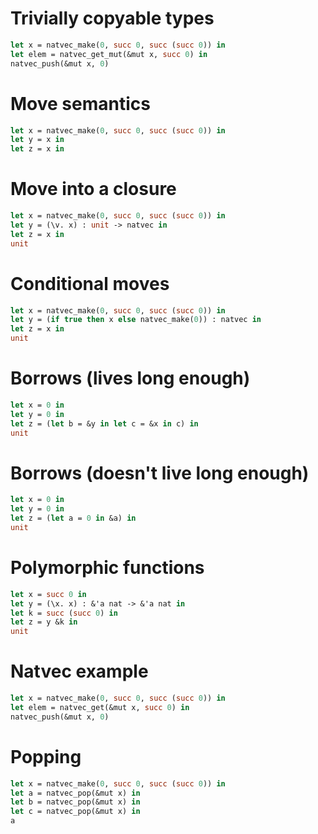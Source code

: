 # Trivially copyable types
```ocaml
let x = natvec_make(0, succ 0, succ (succ 0)) in 
let elem = natvec_get_mut(&mut x, succ 0) in 
natvec_push(&mut x, 0)
```

# Move semantics
```ocaml
let x = natvec_make(0, succ 0, succ (succ 0)) in
let y = x in
let z = x in
```

# Move into a closure
```ocaml
let x = natvec_make(0, succ 0, succ (succ 0)) in
let y = (\v. x) : unit -> natvec in
let z = x in
unit
```

# Conditional moves
```ocaml
let x = natvec_make(0, succ 0, succ (succ 0)) in
let y = (if true then x else natvec_make(0)) : natvec in
let z = x in
unit
```

# Borrows (lives long enough)
```ocaml
let x = 0 in
let y = 0 in
let z = (let b = &y in let c = &x in c) in
unit
```

# Borrows (doesn't live long enough)
```ocaml
let x = 0 in
let y = 0 in
let z = (let a = 0 in &a) in
unit
```

# Polymorphic functions
```ocaml
let x = succ 0 in 
let y = (\x. x) : &'a nat -> &'a nat in 
let k = succ (succ 0) in 
let z = y &k in 
unit
```

# Natvec example

```ocaml
let x = natvec_make(0, succ 0, succ (succ 0)) in 
let elem = natvec_get(&mut x, succ 0) in 
natvec_push(&mut x, 0)
```

# Popping
```ocaml
let x = natvec_make(0, succ 0, succ (succ 0)) in
let a = natvec_pop(&mut x) in
let b = natvec_pop(&mut x) in
let c = natvec_pop(&mut x) in
a
```
